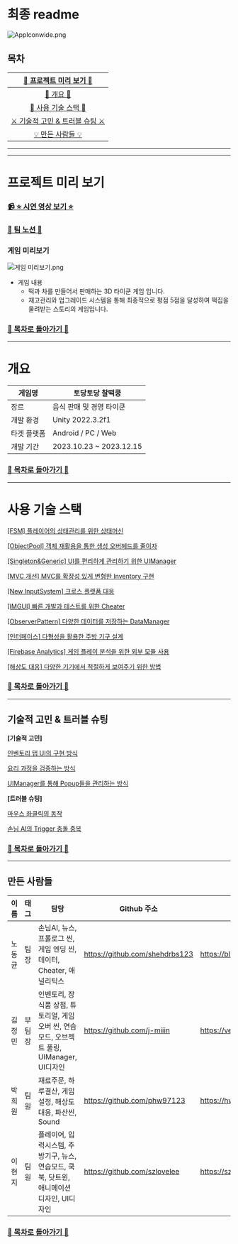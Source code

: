 # 최종 readme

![AppIconwide.png](%E1%84%8E%E1%85%AC%E1%84%8C%E1%85%A9%E1%86%BC%20readme%20223ab4c9585c4f9c8cfd1ec97ef038e3/AppIconwide.png)

## 목차

| [📅 프로젝트 미리 보기 📅](#프로젝트-미리-보기) |
| :---: |
| [💼 개요 💼](개요) |
| [📜 사용 기술 스택 📜](#사용-기술-스택) |
| [⚔️ 기술적 고민 & 트러블 슈팅 ⚔️](#기술적-고민-&-트러블-슈팅) |
| [💡 만든 사람들 💡](#만든-사람들) |


---

---

# 프로젝트 미리 보기

### [📹 ⭐ 시연 영상 보기 ⭐](https://www.youtube.com/watch?v=e9uwlPD9TDc)

### [🌈 팀 노션 🌈](https://www.notion.so/zl-4c1a665e36aa4a47b40d4a064666cc6d?pvs=21)

### 게임 미리보기

![게임 미리보기.png](%E1%84%8E%E1%85%AC%E1%84%8C%E1%85%A9%E1%86%BC%20readme%20223ab4c9585c4f9c8cfd1ec97ef038e3/%25EA%25B2%258C%25EC%259E%2584_%25EB%25AF%25B8%25EB%25A6%25AC%25EB%25B3%25B4%25EA%25B8%25B0.png)

- 게임 내용
    - 떡과 차를 만들어서 판매하는 3D 타이쿤 게임 입니다.
    - 재고관리와 업그레이드 시스템을 통해 최종적으로 평점 5점을 달성하여 떡집을 물려받는 스토리의 게임입니다.

### [📌 목차로 돌아가기 📌](about:blank#%EB%AA%A9%EC%B0%A8)

---

# 개요

| 게임명 | 토당토당 찰떡쿵 |
| --- | --- |
| 장르 | 음식 판매 및 경영 타이쿤 |
| 개발 환경 | Unity 2022.3.2f1 |
| 타겟 플랫폼 | Android / PC / Web |
| 개발 기간 | 2023.10.23 ~ 2023.12.15 |

### [📌 목차로 돌아가기 📌](about:blank#%EB%AA%A9%EC%B0%A8)

---

# 사용 기술 스택

[[FSM] 플레이어의 상태관리를 위한 상태머신](%E1%84%8E%E1%85%AC%E1%84%8C%E1%85%A9%E1%86%BC%20readme%20223ab4c9585c4f9c8cfd1ec97ef038e3/%5BFSM%5D%20%E1%84%91%E1%85%B3%E1%86%AF%E1%84%85%E1%85%A6%E1%84%8B%E1%85%B5%E1%84%8B%E1%85%A5%E1%84%8B%E1%85%B4%20%E1%84%89%E1%85%A1%E1%86%BC%E1%84%90%E1%85%A2%E1%84%80%E1%85%AA%E1%86%AB%E1%84%85%E1%85%B5%E1%84%85%E1%85%B3%E1%86%AF%20%E1%84%8B%E1%85%B1%E1%84%92%E1%85%A1%E1%86%AB%20%E1%84%89%E1%85%A1%E1%86%BC%E1%84%90%E1%85%A2%E1%84%86%E1%85%A5%E1%84%89%E1%85%B5%E1%86%AB%20d6b630ee758e456eaa40d1a816ad1e0d.md)

[[ObjectPool] 객체 재활용을 통한 생성 오버헤드를 줄이자](%E1%84%8E%E1%85%AC%E1%84%8C%E1%85%A9%E1%86%BC%20readme%20223ab4c9585c4f9c8cfd1ec97ef038e3/%5BObjectPool%5D%20%E1%84%80%E1%85%A2%E1%86%A8%E1%84%8E%E1%85%A6%20%E1%84%8C%E1%85%A2%E1%84%92%E1%85%AA%E1%86%AF%E1%84%8B%E1%85%AD%E1%86%BC%E1%84%8B%E1%85%B3%E1%86%AF%20%E1%84%90%E1%85%A9%E1%86%BC%E1%84%92%E1%85%A1%E1%86%AB%20%E1%84%89%E1%85%A2%E1%86%BC%E1%84%89%E1%85%A5%E1%86%BC%20%E1%84%8B%E1%85%A9%E1%84%87%E1%85%A5%E1%84%92%2055a46ec8479b4841853029ac736bbd6f.md)

[[Singleton&Generic] UI를 편리하게 관리하기 위한 UIManager](%E1%84%8E%E1%85%AC%E1%84%8C%E1%85%A9%E1%86%BC%20readme%20223ab4c9585c4f9c8cfd1ec97ef038e3/%5BSingleton&Generic%5D%20UI%E1%84%85%E1%85%B3%E1%86%AF%20%E1%84%91%E1%85%A7%E1%86%AB%E1%84%85%E1%85%B5%E1%84%92%E1%85%A1%E1%84%80%E1%85%A6%20%E1%84%80%E1%85%AA%E1%86%AB%E1%84%85%E1%85%B5%E1%84%92%E1%85%A1%E1%84%80%E1%85%B5%20%E1%84%8B%E1%85%B1%E1%84%92%E1%85%A1%20b0ddef3ed78a4971afc3fbd2d1fc4802.md)

[[MVC 개선] MVC를 확장성 있게 변형한 Inventory 구현](%E1%84%8E%E1%85%AC%E1%84%8C%E1%85%A9%E1%86%BC%20readme%20223ab4c9585c4f9c8cfd1ec97ef038e3/%5BMVC%20%E1%84%80%E1%85%A2%E1%84%89%E1%85%A5%E1%86%AB%5D%20MVC%E1%84%85%E1%85%B3%E1%86%AF%20%E1%84%92%E1%85%AA%E1%86%A8%E1%84%8C%E1%85%A1%E1%86%BC%E1%84%89%E1%85%A5%E1%86%BC%20%E1%84%8B%E1%85%B5%E1%86%BB%E1%84%80%E1%85%A6%20%E1%84%87%E1%85%A7%E1%86%AB%E1%84%92%E1%85%A7%E1%86%BC%E1%84%92%E1%85%A1%E1%86%AB%20Inven%20258c7b4c5d0243eabb2cb3374939bcee.md)

[[New InputSystem] 크로스 플랫폼 대응](%E1%84%8E%E1%85%AC%E1%84%8C%E1%85%A9%E1%86%BC%20readme%20223ab4c9585c4f9c8cfd1ec97ef038e3/%5BNew%20InputSystem%5D%20%E1%84%8F%E1%85%B3%E1%84%85%E1%85%A9%E1%84%89%E1%85%B3%20%E1%84%91%E1%85%B3%E1%86%AF%E1%84%85%E1%85%A2%E1%86%BA%E1%84%91%E1%85%A9%E1%86%B7%20%E1%84%83%E1%85%A2%E1%84%8B%E1%85%B3%E1%86%BC%209f413502828e4c6db9e1233256be7b43.md)

[[IMGUI] 빠른 개발과 테스트를 위한 Cheater](%E1%84%8E%E1%85%AC%E1%84%8C%E1%85%A9%E1%86%BC%20readme%20223ab4c9585c4f9c8cfd1ec97ef038e3/%5BIMGUI%5D%20%E1%84%88%E1%85%A1%E1%84%85%E1%85%B3%E1%86%AB%20%E1%84%80%E1%85%A2%E1%84%87%E1%85%A1%E1%86%AF%E1%84%80%E1%85%AA%20%E1%84%90%E1%85%A6%E1%84%89%E1%85%B3%E1%84%90%E1%85%B3%E1%84%85%E1%85%B3%E1%86%AF%20%E1%84%8B%E1%85%B1%E1%84%92%E1%85%A1%E1%86%AB%20Cheater%203c35f323e76c43b4a104d2e34760a5b2.md)

[[ObserverPattern] 다양한 데이터를 저장하는 DataManager](%E1%84%8E%E1%85%AC%E1%84%8C%E1%85%A9%E1%86%BC%20readme%20223ab4c9585c4f9c8cfd1ec97ef038e3/%5BObserverPattern%5D%20%E1%84%83%E1%85%A1%E1%84%8B%E1%85%A3%E1%86%BC%E1%84%92%E1%85%A1%E1%86%AB%20%E1%84%83%E1%85%A6%E1%84%8B%E1%85%B5%E1%84%90%E1%85%A5%E1%84%85%E1%85%B3%E1%86%AF%20%E1%84%8C%E1%85%A5%E1%84%8C%E1%85%A1%E1%86%BC%E1%84%92%E1%85%A1%E1%84%82%E1%85%B3%E1%86%AB%20Da%20dfcb69929bc544d28c74ef50aeb80009.md)

[[인터페이스] 다형성을 활용한 주방 기구 설계](%E1%84%8E%E1%85%AC%E1%84%8C%E1%85%A9%E1%86%BC%20readme%20223ab4c9585c4f9c8cfd1ec97ef038e3/%5B%E1%84%8B%E1%85%B5%E1%86%AB%E1%84%90%E1%85%A5%E1%84%91%E1%85%A6%E1%84%8B%E1%85%B5%E1%84%89%E1%85%B3%5D%20%E1%84%83%E1%85%A1%E1%84%92%E1%85%A7%E1%86%BC%E1%84%89%E1%85%A5%E1%86%BC%E1%84%8B%E1%85%B3%E1%86%AF%20%E1%84%92%E1%85%AA%E1%86%AF%E1%84%8B%E1%85%AD%E1%86%BC%E1%84%92%E1%85%A1%E1%86%AB%20%E1%84%8C%E1%85%AE%E1%84%87%E1%85%A1%E1%86%BC%20%E1%84%80%E1%85%B5%E1%84%80%E1%85%AE%20%E1%84%89%E1%85%A5%E1%86%AF%205a2fce0c88c14807862271b1dc49868c.md)

[[Firebase Analytics] 게임 플레이 분석을 위한 외부 모듈 사용](%E1%84%8E%E1%85%AC%E1%84%8C%E1%85%A9%E1%86%BC%20readme%20223ab4c9585c4f9c8cfd1ec97ef038e3/%5BFirebase%20Analytics%5D%20%E1%84%80%E1%85%A6%E1%84%8B%E1%85%B5%E1%86%B7%20%E1%84%91%E1%85%B3%E1%86%AF%E1%84%85%E1%85%A6%E1%84%8B%E1%85%B5%20%E1%84%87%E1%85%AE%E1%86%AB%E1%84%89%E1%85%A5%E1%86%A8%E1%84%8B%E1%85%B3%E1%86%AF%20%E1%84%8B%E1%85%B1%E1%84%92%E1%85%A1%E1%86%AB%200e00c5d6acae4bb1a26bf6beb77e0e8e.md)

[[해상도 대응] 다양한 기기에서 적절하게 보여주기 위한 방법](%E1%84%8E%E1%85%AC%E1%84%8C%E1%85%A9%E1%86%BC%20readme%20223ab4c9585c4f9c8cfd1ec97ef038e3/%5B%E1%84%92%E1%85%A2%E1%84%89%E1%85%A1%E1%86%BC%E1%84%83%E1%85%A9%20%E1%84%83%E1%85%A2%E1%84%8B%E1%85%B3%E1%86%BC%5D%20%E1%84%83%E1%85%A1%E1%84%8B%E1%85%A3%E1%86%BC%E1%84%92%E1%85%A1%E1%86%AB%20%E1%84%80%E1%85%B5%E1%84%80%E1%85%B5%E1%84%8B%E1%85%A6%E1%84%89%E1%85%A5%20%E1%84%8C%E1%85%A5%E1%86%A8%E1%84%8C%E1%85%A5%E1%86%AF%E1%84%92%E1%85%A1%E1%84%80%E1%85%A6%20%E1%84%87%E1%85%A9%E1%84%8B%E1%85%A7%E1%84%8C%20cd689e07997546839af124154df6b003.md)

### [📌 목차로 돌아가기 📌](about:blank#%EB%AA%A9%EC%B0%A8)

---

## 기술적 고민 & 트러블 슈팅

**[기술적 고민]**

[인벤토리 탭 UI의 구현 방식](%E1%84%8E%E1%85%AC%E1%84%8C%E1%85%A9%E1%86%BC%20readme%20223ab4c9585c4f9c8cfd1ec97ef038e3/%E1%84%8B%E1%85%B5%E1%86%AB%E1%84%87%E1%85%A6%E1%86%AB%E1%84%90%E1%85%A9%E1%84%85%E1%85%B5%20%E1%84%90%E1%85%A2%E1%86%B8%20UI%E1%84%8B%E1%85%B4%20%E1%84%80%E1%85%AE%E1%84%92%E1%85%A7%E1%86%AB%20%E1%84%87%E1%85%A1%E1%86%BC%E1%84%89%E1%85%B5%E1%86%A8%20c51e361c674c4854bfce60bffdc3bb0e.md)

[요리 과정을 검증하는 방식](%E1%84%8E%E1%85%AC%E1%84%8C%E1%85%A9%E1%86%BC%20readme%20223ab4c9585c4f9c8cfd1ec97ef038e3/%E1%84%8B%E1%85%AD%E1%84%85%E1%85%B5%20%E1%84%80%E1%85%AA%E1%84%8C%E1%85%A5%E1%86%BC%E1%84%8B%E1%85%B3%E1%86%AF%20%E1%84%80%E1%85%A5%E1%86%B7%E1%84%8C%E1%85%B3%E1%86%BC%E1%84%92%E1%85%A1%E1%84%82%E1%85%B3%E1%86%AB%20%E1%84%87%E1%85%A1%E1%86%BC%E1%84%89%E1%85%B5%E1%86%A8%20f42615ae786d4e2c8fd2b90c0578a9ee.md)

[UIManager를 통해 Popup들을 관리하는 방식 ](%E1%84%8E%E1%85%AC%E1%84%8C%E1%85%A9%E1%86%BC%20readme%20223ab4c9585c4f9c8cfd1ec97ef038e3/UIManager%E1%84%85%E1%85%B3%E1%86%AF%20%E1%84%90%E1%85%A9%E1%86%BC%E1%84%92%E1%85%A2%20Popup%E1%84%83%E1%85%B3%E1%86%AF%E1%84%8B%E1%85%B3%E1%86%AF%20%E1%84%80%E1%85%AA%E1%86%AB%E1%84%85%E1%85%B5%E1%84%92%E1%85%A1%E1%84%82%E1%85%B3%E1%86%AB%20%E1%84%87%E1%85%A1%E1%86%BC%E1%84%89%E1%85%B5%E1%86%A8%20872eb52b52ef4f9991b8e2cb62b62ef3.md)

**[트러블 슈팅]**

[마우스 좌클릭의 동작 ](%E1%84%8E%E1%85%AC%E1%84%8C%E1%85%A9%E1%86%BC%20readme%20223ab4c9585c4f9c8cfd1ec97ef038e3/%E1%84%86%E1%85%A1%E1%84%8B%E1%85%AE%E1%84%89%E1%85%B3%20%E1%84%8C%E1%85%AA%E1%84%8F%E1%85%B3%E1%86%AF%E1%84%85%E1%85%B5%E1%86%A8%E1%84%8B%E1%85%B4%20%E1%84%83%E1%85%A9%E1%86%BC%E1%84%8C%E1%85%A1%E1%86%A8%20d9e07e65af2846ec85010b7245576f16.md)

[손님 AI의 Trigger 충돌 중복 ](%E1%84%8E%E1%85%AC%E1%84%8C%E1%85%A9%E1%86%BC%20readme%20223ab4c9585c4f9c8cfd1ec97ef038e3/%E1%84%89%E1%85%A9%E1%86%AB%E1%84%82%E1%85%B5%E1%86%B7%20AI%E1%84%8B%E1%85%B4%20Trigger%20%E1%84%8E%E1%85%AE%E1%86%BC%E1%84%83%E1%85%A9%E1%86%AF%20%E1%84%8C%E1%85%AE%E1%86%BC%E1%84%87%E1%85%A9%E1%86%A8%20db6a20a01d874bd0b6a63f2ff3b2a0bb.md)

### [📌 목차로 돌아가기 📌](about:blank#%EB%AA%A9%EC%B0%A8)

---

## 만든 사람들

| 이름  | 태그  | 담당  | Github 주소  | 블로그 주소 |
| --- | --- | --- | --- | --- |
| 노동균 | 팀장 | 손님AI, 뉴스, 프롤로그 씬, 게임 엔딩 씬, 데이터, Cheater, 애널리틱스  | https://github.com/shehdrbs123 | https://blog.naver.com/shehdrbs123 |
| 김정민 | 부팀장 | 인벤토리, 장식품 상점, 튜토리얼, 게임 오버 씬, 연습모드, 오브젝트 풀링, UIManager, UI디자인 | https://github.com/j-miiin | https://velog.io/@lazypotato |
| 박희원  | 팀원 | 재료주문, 하루결산, 게임설정, 해상도대응, 파산씬, Sound | https://github.com/phw97123 | https://hwon-note.tistory.com/ |
| 이현지  | 팀원  | 플레이어, 입력시스템, 주방기구, 뉴스, 연습모드, 쿡북, 닷트윈, 애니메이션 디자인, UI디자인 | https://github.com/szlovelee | https://szloveleesz.tistory.com/ |

### [📌 목차로 돌아가기 📌](about:blank#%EB%AA%A9%EC%B0%A8)

